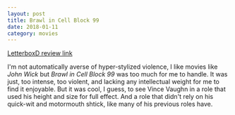 ```yaml
---
layout: post
title: Brawl in Cell Block 99
date: 2018-01-11
category: movies
---
```

 
[LetterboxD review link](https://letterboxd.com/samarthbhaskar/film/brawl-in-cell-block-99/)

I'm not automatically averse of hyper-stylized violence, I like movies like <em>John Wick</em> but <em>Brawl in Cell Block 99</em> was too much for me to handle. It was just, too intense, too violent, and lacking any intellectual weight for me to find it enjoyable. But it was cool, I guess, to see Vince Vaughn in a role that used his height and size for full effect. And a role that didn't rely on his quick-wit and motormouth shtick, like many of his previous roles have.